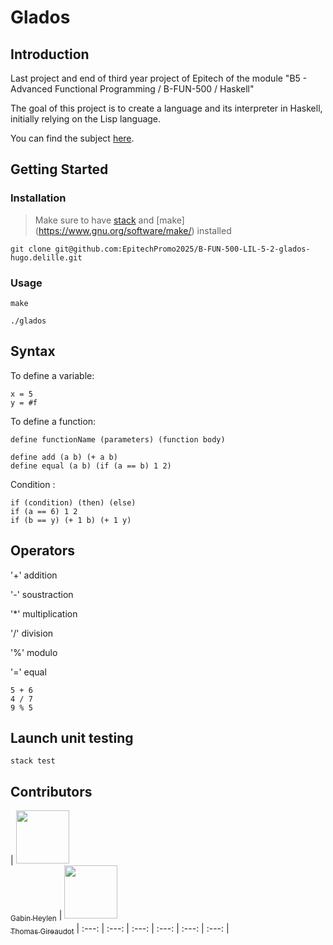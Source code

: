 # Glados

## Introduction

Last project and end of third year project of Epitech of the module "B5 - Advanced Functional Programming /
B-FUN-500 / Haskell"

The goal of this project is to create a language and its interpreter in Haskell, initially relying on the Lisp language.

You can find the subject [here](./res/B-FUN-500_GLaDOS.pdf).

## Getting Started

### Installation

> Make sure to have [stack](https://docs.haskellstack.org/en/stable/install_and_upgrade/) and [make] (https://www.gnu.org/software/make/) installed

```
git clone git@github.com:EpitechPromo2025/B-FUN-500-LIL-5-2-glados-hugo.delille.git
```

### Usage
```
make
```

```
./glados
```

## Syntax
To define a variable:
```
x = 5
y = #f
```

To define a function:
```
define functionName (parameters) (function body)
```

```
define add (a b) (+ a b)
define equal (a b) (if (a == b) 1 2)
```

Condition :
```
if (condition) (then) (else)
if (a == 6) 1 2
if (b == y) (+ 1 b) (+ 1 y)
```

## Operators

'+' addition

'-' soustraction

'*' multiplication

'/' division

'%' modulo

'=' equal

```
5 + 6
4 / 7
9 % 5
```

## Launch unit testing
```
stack test
```


## Contributors

| [<img src="https://github.com/gabinheylen.png?size=85" width=85><br><sub>Gabin Heylen</sub>](https://github.com/gabinheylen) | [<img src="https://github.com/ThomasGireaudot.png?size=85" width=85><br><sub>Thomas Gireaudot</sub>](https://github.com/ThomasGireaudot)
| :---: | :---: | :---: | :---: | :---: | :---: |
